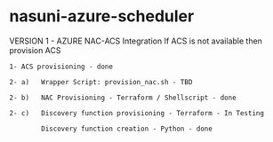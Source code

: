 # nasuni-azure-scheduler


VERSION 1 - AZURE NAC-ACS Integration
If ACS is not available then provision ACS
		
	1- ACS provisioning - done	

	2- a)	Wrapper Script: provision_nac.sh - TBD

	2- b)  	NAC Provisioning - Terraform / Shellscript - done

	2- c) 	Discovery function provisioning - Terraform - In Testing

			Discovery function creation - Python - done
			
